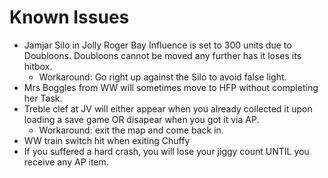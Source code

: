 # Known Issues
- Jamjar Silo in Jolly Roger Bay Influence is set to 300 units due to Doubloons. Doubloons cannot be moved any further has it loses its hitbox.
    - Workaround: Go right up against the Silo to avoid false light.
- Mrs Boggles from WW will sometimes move to HFP without completing her Task.
- Treble clef at JV will either appear when you already collected it upon loading a save game OR disapear when you got it via AP.
    - Workaround: exit the map and come back in.
- WW train switch hit when exiting Chuffy
- If you suffered a hard crash, you will lose your jiggy count UNTIL you receive any AP item.